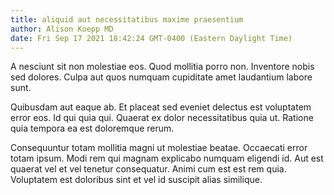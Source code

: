 ```yaml
---
title: aliquid aut necessitatibus maxime praesentium
author: Alison Koepp MD
date: Fri Sep 17 2021 18:42:24 GMT-0400 (Eastern Daylight Time)
---
```

A nesciunt sit non molestiae eos. Quod mollitia porro non. Inventore nobis sed dolores. Culpa aut quos numquam cupiditate amet laudantium labore sunt.

 Quibusdam aut eaque ab. Et placeat sed eveniet delectus est voluptatem error eos. Id qui quia qui. Quaerat ex dolor necessitatibus quia ut. Ratione quia tempora ea est doloremque rerum.

 Consequuntur totam mollitia magni ut molestiae beatae. Occaecati error totam ipsum. Modi rem qui magnam explicabo numquam eligendi id. Aut est quaerat vel et vel tenetur consequatur. Animi cum est est rem quia. Voluptatem est doloribus sint et vel id suscipit alias similique.